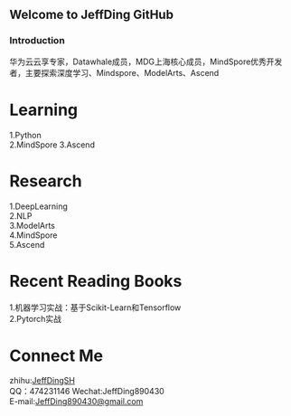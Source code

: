 ## Welcome to JeffDing GitHub


### Introduction  

华为云云享专家，Datawhale成员，MDG上海核心成员，MindSpore优秀开发者，主要探索深度学习、Mindspore、ModelArts、Ascend


# Learning  
 1.Python  
 2.MindSpore
 3.Ascend

# Research  
 1.DeepLearning  
 2.NLP    
 3.ModelArts  
 4.MindSpore  
 5.Ascend  
 
# Recent Reading Books       
 1.机器学习实战：基于Scikit-Learn和Tensorflow   
 2.Pytorch实战   

# Connect Me 
zhihu:<a href = "https://www.zhihu.com/people/JeffdingSH">JeffDingSH</a>   
QQ：474231146
Wechat:JeffDing890430  
E-mail:JeffDing890430@gmail.com
